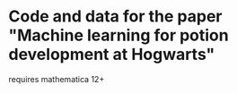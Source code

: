 # Code and data for the paper "Machine learning for potion development at Hogwarts"
requires mathematica 12+

